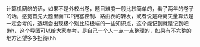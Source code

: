 计算机网络的话，如果不是外校出卷，题目难度一般比较简单的，看了两年的卷子的话，感觉首先大题里面TCP拥塞控制、路由表的转发，或者说是距离矢量算法是一定会考的，选填会出现极个别比较极端的一些知识点，这个能记到就是记到吧(hh，这个导图可以给大家参考，是自己一个人一点一点整理的，如果有不完整的地方还望多多担待(hh
